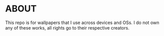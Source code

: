 # ABOUT
This repo is for wallpapers that I use across devices and OSs. I do not own any of these works, all rights go to their respective creators.
